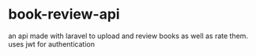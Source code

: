 # book-review-api
an api made with laravel to upload and review books as well as rate them. uses jwt for authentication
